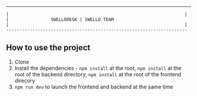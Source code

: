  ---------------------------------------------------------------------
    |                                                                   |
    |                SWELLODESK | SWELLO TEAM
    |                                                                   |
    ---------------------------------------------------------------------

## How to use the project

1. Clone
2. Install the dependencies - `npm install` at the root, `npm install` at the root of the backend directory, `npm install` at the root of the frontend direcory
3. `npm run dev` to launch the frontend and backend at the same time
